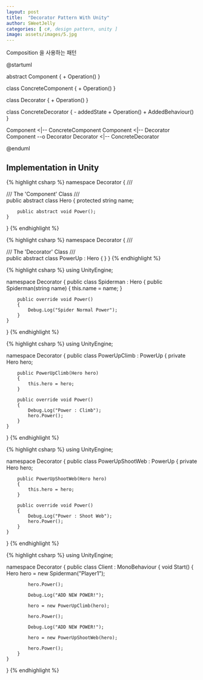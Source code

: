 ```yaml
---
layout: post
title:  "Decorator Pattern With Unity"
author: SWeetJelly
categories: [ c#, design pattern, unity ]
image: assets/images/5.jpg
---
```


Composition 을 사용하는 패턴

@startuml

abstract Component {
    + Operation()
}

class ConcreteComponent {
    + Operation()
}

class Decorator {
    + Operation()
}

class ConcreteDecorator {
    - addedState
    + Operation()
    + AddedBehaviour()
}

Component <|-- ConcreteComponent
Component <|-- Decorator
Component --o Decorator
Decorator <|-- ConcreteDecorator

@enduml

## Implementation in Unity

{% highlight csharp %}
namespace Decorator
{
    /// <summary>
    /// The 'Component' Class
    /// </summary>
    public abstract class Hero
    {
        protected string name;

        public abstract void Power();
    }
}
{% endhighlight %}

{% highlight csharp %}
namespace Decorator
{
    /// <summary>
    /// The 'Decorator' Class
    /// </summary>
    public abstract class PowerUp : Hero
    {
    }
}
{% endhighlight %}

{% highlight csharp %}
using UnityEngine;

namespace Decorator
{
    public class Spiderman : Hero
    {
        public Spiderman(string name)
        {
            this.name = name;
        }

        public override void Power()
        {
            Debug.Log("Spider Normal Power");
        }
    }
}
{% endhighlight %}

{% highlight csharp %}
using UnityEngine;

namespace Decorator
{
    public class PowerUpClimb : PowerUp
    {
        private Hero hero;

        public PowerUpClimb(Hero hero)
        {
            this.hero = hero;
        }

        public override void Power()
        {
            Debug.Log("Power : Climb");
            hero.Power();
        }
    }
}
{% endhighlight %}

{% highlight csharp %}
using UnityEngine;

namespace Decorator
{
    public class PowerUpShootWeb : PowerUp
    {
        private Hero hero;

        public PowerUpShootWeb(Hero hero)
        {
            this.hero = hero;
        }

        public override void Power()
        {
            Debug.Log("Power : Shoot Web");
            hero.Power();
        }
    }
}
{% endhighlight %}

{% highlight csharp %}
using UnityEngine;

namespace Decorator
{
    public class Client : MonoBehaviour
    {
        void Start()
        {
            Hero hero = new Spiderman("Player1");

            hero.Power();

            Debug.Log("ADD NEW POWER!");

            hero = new PowerUpClimb(hero);

            hero.Power();

            Debug.Log("ADD NEW POWER!");

            hero = new PowerUpShootWeb(hero);

            hero.Power();
        }
    }
}
{% endhighlight %}
